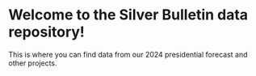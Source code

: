 # Welcome to the Silver Bulletin data repository!

This is where you can find data from our 2024 presidential forecast and other projects. 
